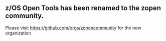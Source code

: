 ## z/OS Open Tools has been renamed to the zopen community. 

Please visit https://github.com/orgs/zopencommunity for the new organization
